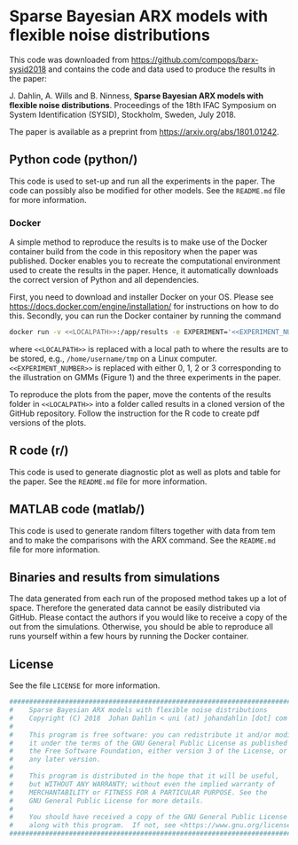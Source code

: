 # Sparse Bayesian ARX models with flexible noise distributions
This code was downloaded from https://github.com/compops/barx-sysid2018 and contains the code and data used to produce the results in the paper:

J. Dahlin, A. Wills and B. Ninness, **Sparse Bayesian ARX models with flexible noise distributions**. Proceedings of the 18th IFAC Symposium on System Identification (SYSID), Stockholm, Sweden, July 2018.

The paper is available as a preprint from https://arxiv.org/abs/1801.01242.

## Python code (python/)
This code is used to set-up and run all the experiments in the paper. The code can possibly also be modified for other models. See the `README.md` file for more information.

### Docker
A simple method to reproduce the results is to make use of the Docker container build from the code in this repository when the paper was published. Docker enables you to recreate the computational environment used to create the results in the paper. Hence, it automatically downloads the correct version of Python and all dependencies.

First, you need to download and installer Docker on your OS. Please see https://docs.docker.com/engine/installation/ for instructions on how to do this. Secondly, you can run the Docker container by running the command
``` bash
docker run -v <<LOCALPATH>>:/app/results -e EXPERIMENT='<<EXPERIMENT_NUMBER>>' --name barx-sysid2018-run compops/barx-sysid2018:final
```
where `<<LOCALPATH>>` is replaced with a local path to where the results are to be stored, e.g., `/home/username/tmp` on a Linux computer. `<<EXPERIMENT_NUMBER>>` is replaced with either 0, 1, 2 or 3 corresponding to the illustration on GMMs (Figure 1) and the three experiments in the paper.

To reproduce the plots from the paper, move the contents of the results folder in `<<LOCALPATH>>` into a folder called results in a cloned version of the GitHub repository. Follow the instruction for the R code to create pdf versions of the plots.

## R code (r/)
This code is used to generate diagnostic plot as well as plots and table for the paper. See the `README.md` file for more information.

## MATLAB code (matlab/)
This code is used to generate random filters together with data from tem and to make the comparisons with the ARX command. See the `README.md` file for more information.

## Binaries and results from simulations
The data generated from each run of the proposed method takes up a lot of space. Therefore the generated data cannot be easily distributed via GitHub. Please contact the authors if you would like to receive a copy of the out from the simulations. Otherwise, you should be able to reproduce all runs yourself within a few hours by running the Docker container.

## License
See the file `LICENSE` for more information.
``` python
###############################################################################
#    Sparse Bayesian ARX models with flexible noise distributions
#    Copyright (C) 2018  Johan Dahlin < uni (at) johandahlin [dot] com >
#
#    This program is free software: you can redistribute it and/or modify
#    it under the terms of the GNU General Public License as published by
#    the Free Software Foundation, either version 3 of the License, or
#    any later version.
#
#    This program is distributed in the hope that it will be useful,
#    but WITHOUT ANY WARRANTY; without even the implied warranty of
#    MERCHANTABILITY or FITNESS FOR A PARTICULAR PURPOSE. See the
#    GNU General Public License for more details.
#
#    You should have received a copy of the GNU General Public License
#    along with this program.  If not, see <https://www.gnu.org/licenses/>.
###############################################################################
```

